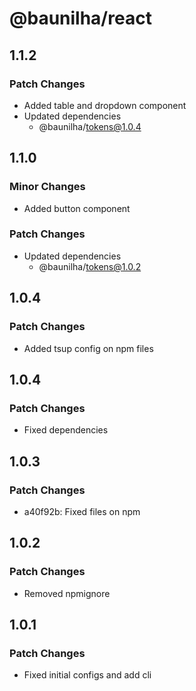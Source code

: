 # @baunilha/react

## 1.1.2

### Patch Changes

- Added table and dropdown component
- Updated dependencies
  - @baunilha/tokens@1.0.4

## 1.1.0

### Minor Changes

- Added button component

### Patch Changes

- Updated dependencies
  - @baunilha/tokens@1.0.2

## 1.0.4

### Patch Changes

- Added tsup config on npm files

## 1.0.4

### Patch Changes

- Fixed dependencies

## 1.0.3

### Patch Changes

- a40f92b: Fixed files on npm

## 1.0.2

### Patch Changes

- Removed npmignore

## 1.0.1

### Patch Changes

- Fixed initial configs and add cli
